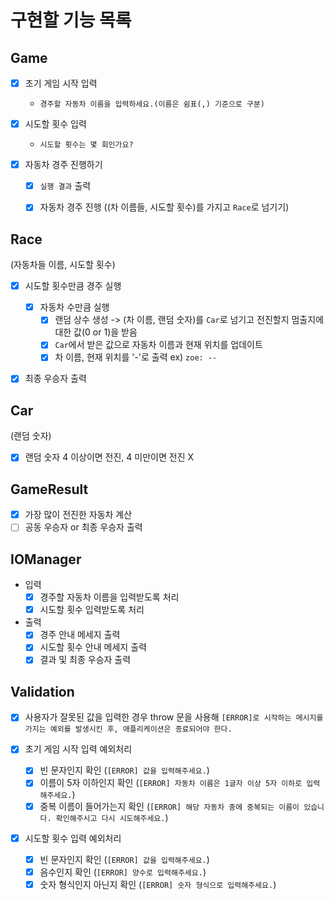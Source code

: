 # 구현할 기능 목록

## Game

- [x] 초기 게임 시작 입력 
  - `경주할 자동차 이름을 입력하세요.(이름은 쉼표(,) 기준으로 구분)`

- [x] 시도할 횟수 입력 
  - `시도할 횟수는 몇 회인가요?`

- [x] 자동차 경주 진행하기
  - [x] `실행 결과` 출력
  - [x] 자동차 경주 진행 ((차 이름들, 시도할 횟수)를 가지고 `Race`로 넘기기)


## Race 
(자동차들 이름, 시도할 횟수)

- [x] 시도할 횟수만큼 경주 실행
  - [x] 자동차 수만큼 실행
    - [x] 랜덤 상수 생성 -> (차 이름, 랜덤 숫자)를 `Car`로 넘기고 전진할지 멈출지에 대한 값(0 or 1)을 받음 
    - [x] `Car`에서 받은 값으로 자동차 이름과 현재 위치를 업데이트
    - [x] 차 이름, 현재 위치를 '-'로 출력
      ex) `zoe: --`

- [x] 최종 우승자 출력


## Car
(랜덤 숫자)
- [x] 랜덤 숫자 4 이상이면 전진, 4 미만이면 전진 X


## GameResult

- [x] 가장 많이 전진한 자동차 계산
- [ ] 공동 우승자 or 최종 우승자 출력

## IOManager

- 입력
  - [x] 경주할 자동차 이름을 입력받도록 처리
  - [x] 시도할 횟수 입력받도록 처리

- 출력
  - [x] 경주 안내 메세지 출력
  - [x] 시도할 횟수 안내 메세지 출력
  - [x] 결과 및 최종 우승자 출력

## Validation

- [x] 사용자가 잘못된 값을 입력한 경우 throw 문을 사용해 `[ERROR]로 시작하는 메시지를 가지는 예외를 발생시킨 후, 애플리케이션은 종료되어야 한다.`

- [x] 초기 게임 시작 입력 예외처리
  - [x] 빈 문자인지 확인 (`[ERROR] 값을 입력해주세요.`)
  - [x] 이름이 5자 이하인지 확인 (`[ERROR] 자동차 이름은 1글자 이상 5자 이하로 입력해주세요.`)
  - [x] 중복 이름이 들어가는지 확인 (`[ERROR] 해당 자동차 중에 중복되는 이름이 있습니다. 확인해주시고 다시 시도해주세요.`)

- [x] 시도할 횟수 입력 예외처리
  - [x] 빈 문자인지 확인 (`[ERROR] 값을 입력해주세요.`)
  - [x] 음수인지 확인 (`[ERROR] 양수로 입력해주세요.`)
  - [x] 숫자 형식인지 아닌지 확인 (`[ERROR] 숫자 형식으로 입력해주세요.`)
